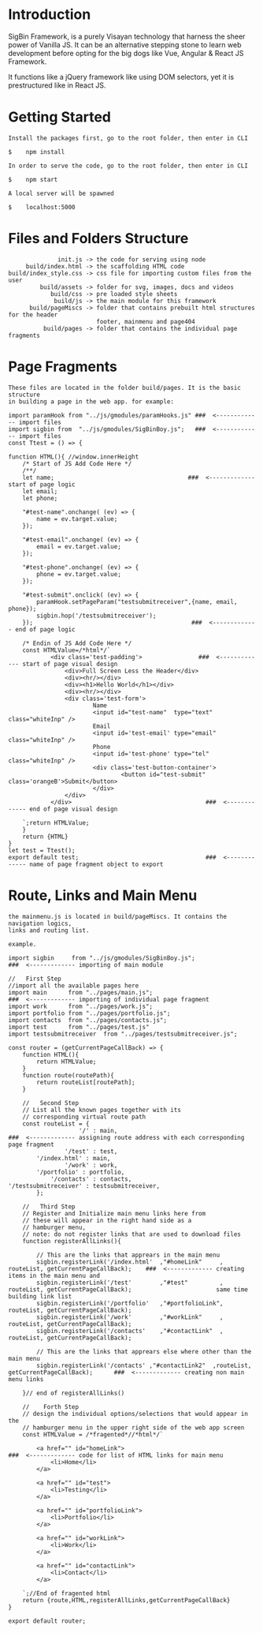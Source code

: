 # Introduction
<p>SigBin Framework, is a purely Visayan technology that harness the sheer power of Vanilla JS. It can be an alternative stepping stone to learn web development before opting for the big dogs like Vue, Angular & React JS Framework.</p>

<p>It functions like a jQuery framework like using DOM selectors, yet it is prestructured like in React JS. </p>

# Getting Started
    Install the packages first, go to the root folder, then enter in CLI

    $    npm install

    In order to serve the code, go to the root folder, then enter in CLI

    $    npm start

    A local server will be spawned

    $    localhost:5000

# Files and Folders Structure
                  init.js -> the code for serving using node
         build/index.html -> the scaffolding HTML code
    build/index_style.css -> css file for importing custom files from the user
             build/assets -> folder for svg, images, docs and videos
                build/css -> pre loaded style sheets
                 build/js -> the main module for this framework
          build/pageMiscs -> folder that contains prebuilt html structures for the header
                             footer, mainmenu and page404 
              build/pages -> folder that contains the individual page fragments

# Page Fragments

    These files are located in the folder build/pages. It is the basic structure
    in building a page in the web app. for example:

    import paramHook from "../js/gmodules/paramHooks.js" ###  <------------- import files
    import sigbin from  "../js/gmodules/SigBinBoy.js";   ###  <------------- import files
    const Ttest = () => {
    
    function HTML(){ //window.innerHeight
        /* Start of JS Add Code Here */
        /**/
        let name;                                      ###  <------------- start of page logic
        let email;
        let phone;

        "#test-name".onchange( (ev) => {
            name = ev.target.value;
        });

        "#test-email".onchange( (ev) => {
            email = ev.target.value;
        });

        "#test-phone".onchange( (ev) => {
            phone = ev.target.value;
        });

        "#test-submit".onclick( (ev) => {
            paramHook.setPageParam("testsubmitreceiver",{name, email, phone});
            sigbin.hop('/testsubmitreceiver');
        });                                             ###  <------------- end of page logic
        
        /* Endin of JS Add Code Here */
        const HTMLValue=/*html*/` 
                <div class='test-padding'>                ###  <------------- start of page visual design                      
                    <div>Full Screen Less the Header</div>
                    <div><hr/></div>
                    <div><h1>Hello World</h1></div>
                    <div><hr/></div>
                    <div class='test-form'> 
                            Name
                            <input id="test-name"  type="text"  class="whiteInp" />
                            Email
                            <input id='test-email' type="email" class="whiteInp" />
                            Phone
                            <input id='test-phone' type="tel"   class="whiteInp" />
                            <div class='test-button-container'>
                                    <button id="test-submit" class='orangeB'>Submit</button>
                            </div>
                    </div>
                </div>                                      ###  <------------- end of page visual design

        `;return HTMLValue;
        }
        return {HTML}
    }
    let test = Ttest();
    export default test;                                    ###  <------------- name of page fragment object to export

# Route, Links and Main Menu

    the mainmenu.js is located in build/pageMiscs. It contains the navigation logics,
    links and routing list.

    example.

    import sigbin     from "../js/gmodules/SigBinBoy.js";                   ###  <------------- importing of main module

    //   First Step
    //import all the available pages here
    import main      from "../pages/main.js";                               ###  <------------- importing of individual page fragment
    import work      from "../pages/work.js";
    import portfolio from "../pages/portfolio.js";
    import contacts  from "../pages/contacts.js";
    import test      from "../pages/test.js"
    import testsubmitreceiver  from "../pages/testsubmitreceiver.js";

    const router = (getCurrentPageCallBack) => {
        function HTML(){
            return HTMLValue;
        }
        function route(routePath){
            return routeList[routePath];
        }
        
        //   Second Step
        // List all the known pages together with its
        // corresponding virtual route path
        const routeList = {
                        '/' : main,                                       ###  <------------- assigning route address with each corresponding page fragment
                    '/test' : test,
            '/index.html' : main,
                    '/work' : work,
            '/portfolio' : portfolio,
                '/contacts' : contacts,
    '/testsubmitreceiver' : testsubmitreceiver,
            };

        //   Third Step    
        // Register and Initialize main menu links here from 
        // these will appear in the right hand side as a 
        // hamburger menu,
        // note: do not register links that are used to download files
        function registerAllLinks(){

            // This are the links that apprears in the main menu
            sigbin.registerLink('/index.html'  ,"#homeLink"     , routeList, getCurrentPageCallBack);    ###  <------------- creating items in the main menu and
            sigbin.registerLink('/test'        ,"#test"         , routeList, getCurrentPageCallBack);                        same time building link list
            sigbin.registerLink('/portfolio'   ,"#portfolioLink", routeList, getCurrentPageCallBack);
            sigbin.registerLink('/work'        ,"#workLink"     , routeList, getCurrentPageCallBack);
            sigbin.registerLink('/contacts'    ,"#contactLink"  , routeList, getCurrentPageCallBack);

            // This are the links that apprears else where other than the main menu
            sigbin.registerLink('/contacts' ,"#contactLink2"  ,routeList, getCurrentPageCallBack);      ###  <------------- creating non main menu links

        }// end of registerAllLinks()

        //    Forth Step
        // design the individual options/selections that would appear in the 
        // hamburger menu in the upper right side of the web app screen 
        const HTMLValue = /*fragented*//*html*/`

            <a href="" id="homeLink">                                                                   ###  <------------- code for list of HTML links for main menu
                <li>Home</li>
            </a>

            <a href="" id="test">
                <li>Testing</li>
            </a>

            <a href="" id="portfolioLink">
                <li>Portfolio</li>
            </a>
            
            <a href="" id="workLink">
                <li>Work</li>
            </a>
            
            <a href="" id="contactLink">
                <li>Contact</li>
            </a> 

        `;//End of fragented html
        return {route,HTML,registerAllLinks,getCurrentPageCallBack}
    }

    export default router;

